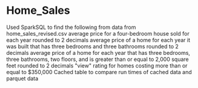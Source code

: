 # Home_Sales

Used SparkSQL to find the following from data from home_sales_revised.csv
  average price for a four-bedroom house sold for each year rounded to 2 decimals
  average price of a home for each year it was built that has three bedrooms and three bathrooms rounded to 2 decimals
  average price of a home for each year that has three bedrooms, three bathrooms, two floors, and is greater than or equal to 2,000 square feet rounded to 2 decimals
  "view" rating for homes costing more than or equal to $350,000
Cached table to compare run times of cached data and parquet data
